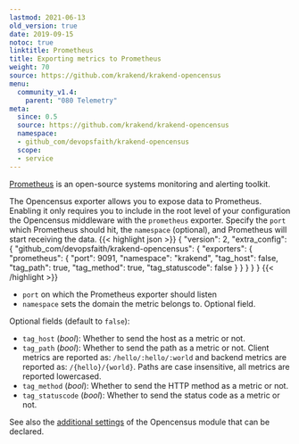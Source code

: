 ```yaml
---
lastmod: 2021-06-13
old_version: true
date: 2019-09-15
notoc: true
linktitle: Prometheus
title: Exporting metrics to Prometheus
weight: 70
source: https://github.com/krakend/krakend-opencensus
menu:
  community_v1.4:
    parent: "080 Telemetry"
meta:
  since: 0.5
  source: https://github.com/krakend/krakend-opencensus
  namespace:
  - github_com/devopsfaith/krakend-opencensus
  scope:
  - service
---
```

[Prometheus](https://prometheus.io/) is an open-source systems monitoring and alerting toolkit.

The Opencensus exporter allows you to expose data to Prometheus. Enabling it only requires you to include in the root level of your configuration the Opencensus middleware with the `prometheus` exporter. Specify the `port` which Prometheus should hit, the `namespace` (optional), and Prometheus will start receiving the data.
{{< highlight json >}}
{
  "version": 2,
  "extra_config": {
    "github_com/devopsfaith/krakend-opencensus": {
        "exporters": {
          "prometheus": {
              "port": 9091,
              "namespace": "krakend",
              "tag_host": false,
              "tag_path": true,
              "tag_method": true,
              "tag_statuscode": false
          }
      }
    }
  }
}
{{< /highlight >}}

- `port` on which the Prometheus exporter should listen
- `namespace` sets the domain the metric belongs to. Optional field.

Optional fields (default to `false`):

- `tag_host` (*bool*): Whether to send the host as a metric or not.
- `tag_path` (*bool*): Whether to send the path as a metric or not. Client metrics are reported as: `/hello/:hello/:world` and backend metrics are reported as: `/{hello}/{world}`. Paths are case insensitive, all metrics are reported lowercased.
- `tag_method` (*bool*): Whether to send the HTTP method as a metric or not.
- `tag_statuscode` (*bool*): Whether to send the status code as a metric or not.

See also the [additional settings](/docs/v1.4/telemetry/opencensus/) of the Opencensus module that can be declared.
